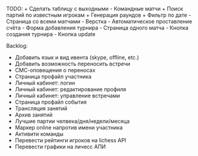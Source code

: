 TODO:
    + Сделать таблицу с выходными
    - Командные матчи
        + Поиск партий по известным игрокам
        + Генерация раундов
        + Фильтр по дате
        - Страница со всеми матчами
            - Верстка
        - Автоматическое проставление счёта
        - Форма добавления турнира
        - Страница одного матча
        - Кнопка создания турнира
        - Кнопка update


Backlog:
- Добавить язык и вид ивента (skype, offline, etc.)
- Добавить возможность переносить встречи
- СМС-оповещения о переносах
- Страница профайл участника
- Личный кабинет: логин
- Личный кабинет: редактирование профиля
- Личный кабинет: управление встречами
- Страница профайл события
- Трансляция занятий
- Архив занятий
- Лучшие партии челвека/дня/недели/месяца
- Маркер online напротив имени участника
- Активити команды
- Перевести рейтинги игроков на lichess API
- Перевести графики на личесс АПИ